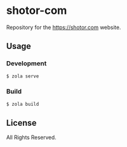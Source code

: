 # shotor-com

Repository for the <https://shotor.com> website.

## Usage

### Development

```sh
$ zola serve
```

### Build

```sh
$ zola build
```

## License

All Rights Reserved.
